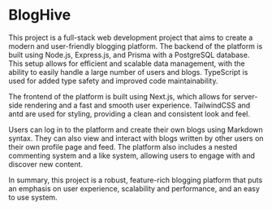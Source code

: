 # BlogHive

This project is a full-stack web development project that aims to create a modern and user-friendly blogging platform. The backend of the platform is built using Node.js, Express.js, and Prisma with a PostgreSQL database. This setup allows for efficient and scalable data management, with the ability to easily handle a large number of users and blogs. TypeScript is used for added type safety and improved code maintainability.

The frontend of the platform is built using Next.js, which allows for server-side rendering and a fast and smooth user experience. TailwindCSS and antd are used for styling, providing a clean and consistent look and feel.

Users can log in to the platform and create their own blogs using Markdown syntax. They can also view and interact with blogs written by other users on their own profile page and feed. The platform also includes a nested commenting system and a like system, allowing users to engage with and discover new content.

In summary, this project is a robust, feature-rich blogging platform that puts an emphasis on user experience, scalability and performance, and an easy to use system.
